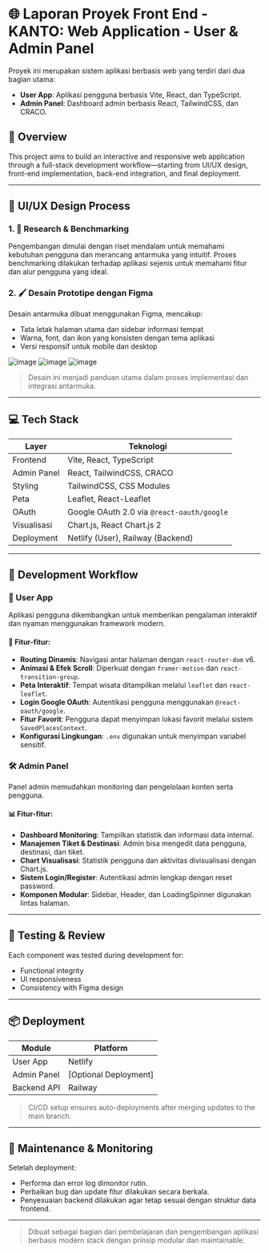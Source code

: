 # 🌐 Laporan Proyek Front End - KANTO: Web Application - User & Admin Panel

Proyek ini merupakan sistem aplikasi berbasis web yang terdiri dari dua bagian utama:
- **User App**: Aplikasi pengguna berbasis Vite, React, dan TypeScript.
- **Admin Panel**: Dashboard admin berbasis React, TailwindCSS, dan CRACO.

## 🧩 Overview

This project aims to build an interactive and responsive web application through a full-stack development workflow—starting from UI/UX design, front-end implementation, back-end integration, and final deployment.

---

## 🎨 UI/UX Design Process

### 1. 🎯 Research & Benchmarking
Pengembangan dimulai dengan riset mendalam untuk memahami kebutuhan pengguna dan merancang antarmuka yang intuitif. Proses benchmarking dilakukan terhadap aplikasi sejenis untuk memahami fitur dan alur pengguna yang ideal.

### 2. 🖌 Desain Prototipe dengan Figma
Desain antarmuka dibuat menggunakan Figma, mencakup:
- Tata letak halaman utama dan sidebar informasi tempat
- Warna, font, dan ikon yang konsisten dengan tema aplikasi
- Versi responsif untuk mobile dan desktop

![image](https://github.com/user-attachments/assets/867aea94-589b-4a27-a8da-c0868a34765e)
![image](https://github.com/user-attachments/assets/51dfd787-d0c1-48d0-b186-00a4d7876cb0)
![image](https://github.com/user-attachments/assets/ba30433b-6d5c-43f3-918d-c851b29b7c08)

> Desain ini menjadi panduan utama dalam proses implementasi dan integrasi antarmuka.

---

## 💻 Tech Stack

| Layer         | Teknologi                         |
|--------------|------------------------------------|
| Frontend     | Vite, React, TypeScript            |
| Admin Panel  | React, TailwindCSS, CRACO          |
| Styling      | TailwindCSS, CSS Modules           |
| Peta         | Leaflet, React-Leaflet             |
| OAuth        | Google OAuth 2.0 via `@react-oauth/google` |
| Visualisasi  | Chart.js, React Chart.js 2         |
| Deployment   | Netlify (User), Railway (Backend)  |

---

## 🚀 Development Workflow

### 🧭 User App
Aplikasi pengguna dikembangkan untuk memberikan pengalaman interaktif dan nyaman menggunakan framework modern.

#### 🔨 Fitur-fitur:
- **Routing Dinamis**: Navigasi antar halaman dengan `react-router-dom` v6.
- **Animasi & Efek Scroll**: Diperkuat dengan `framer-motion` dan `react-transition-group`.
- **Peta Interaktif**: Tempat wisata ditampilkan melalui `leaflet` dan `react-leaflet`.
- **Login Google OAuth**: Autentikasi pengguna menggunakan `@react-oauth/google`.
- **Fitur Favorit**: Pengguna dapat menyimpan lokasi favorit melalui sistem `SavedPlacesContext`.
- **Konfigurasi Lingkungan**: `.env` digunakan untuk menyimpan variabel sensitif.

### 🛠 Admin Panel
Panel admin memudahkan monitoring dan pengelolaan konten serta pengguna.

#### 📊 Fitur-fitur:
- **Dashboard Monitoring**: Tampilkan statistik dan informasi data internal.
- **Manajemen Tiket & Destinasi**: Admin bisa mengedit data pengguna, destinasi, dan tiket.
- **Chart Visualisasi**: Statistik pengguna dan aktivitas divisualisasi dengan Chart.js.
- **Sistem Login/Register**: Autentikasi admin lengkap dengan reset password.
- **Komponen Modular**: Sidebar, Header, dan LoadingSpinner digunakan lintas halaman.

---

## 🧪 Testing & Review
Each component was tested during development for:
- Functional integrity
- UI responsiveness
- Consistency with Figma design

---

## 📦 Deployment

| Module      | Platform |
|-------------|----------|
| User App    | Netlify  |
| Admin Panel | [Optional Deployment] |
| Backend API | Railway  |

> CI/CD setup ensures auto-deployments after merging updates to the main branch.

---

## 🔧 Maintenance & Monitoring

Setelah deployment:
- Performa dan error log dimonitor rutin.
- Perbaikan bug dan update fitur dilakukan secara berkala.
- Penyesuaian backend dilakukan agar tetap sesuai dengan struktur data frontend.

---

> Dibuat sebagai bagian dari pembelajaran dan pengembangan aplikasi berbasis modern stack dengan prinsip modular dan maintainable.

